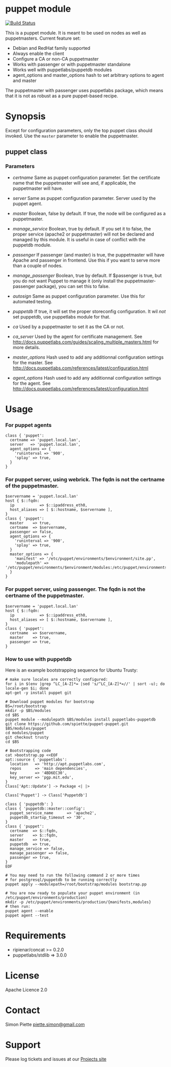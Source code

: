 # puppet module

[![Build Status](https://travis-ci.org/spiette/puppet-puppet.png?branch=master)](https://travis-ci.org/spiette/puppet-puppet)

This is a puppet module. It is meant to be used on nodes as well as puppetmasters. Current feature set:

* Debian and RedHat family supported
* Always enable the client
* Configure a CA or non-CA puppetmaster
* Works with passenger or with puppetmaster standalone
* Works well with puppetlabs/puppetdb modules
* agent_options and master_options hash to set arbitrary options to agent and master

The puppetmaster with passenger uses puppetlabs package, which means that it is not as robust as a pure puppet-based recipe.

# Synopsis

Except for configuration parameters, only the top puppet class should invoked. Use the `master` parameter to enable the puppetmaster.

## puppet class

### Parameters

- *certname*
  Same as puppet configuration parameter. Set the certificate name that the puppetmaster will see and, if applicable, the puppetmaster will have.

- *server*
  Same as puppet configuration parameter. Server used by the puppet agent. 

- *master*
  Boolean, false by default. If true, the node will be configured as a puppetmaster.

- *manage_service*
  Boolean, true by default. If you set it to false, the proper service (apache2 or puppetmaster) will not be declared and managed by this module. It is useful in case of conflict with the puppetdb module.

- *passenger*
  If passenger (and master) is true, the puppetmaster will have Apache and passenger in frontend. Use this if you want to serve more than a couple of nodes.

- *manage_passenger*
  Boolean, true by default. If $passenger is true, but you do not want Puppet to manage it (only install the puppetmaster-passenger package), you can set this to false.

- *autosign*
  Same as puppet configuration parameter. Use this for automated testing.

- *puppetdb*
  If true, it will set the proper storeconfig configuration. It wil _not_ set puppetdb, use puppetlabs module for that.

- *ca*
  Used by a puppetmaster to set it as the CA or not.

- *ca_server*
  Used by the agent for certificate management. See http://docs.puppetlabs.com/guides/scaling_multiple_masters.html for more details.

- *master_options*
  Hash used to add any additionnal configuration settings for the master. See http://docs.puppetlabs.com/references/latest/configuration.html

- *agent_options*
  Hash used to add any additionnal configuration settings for the agent. See http://docs.puppetlabs.com/references/latest/configuration.html

# Usage

### For puppet agents

    class { 'puppet':
      certname => 'puppet.local.lan',
      server   => 'puppet.local.lan',
      agent_options => {
        'runinterval => '900',
        'splay' => true,
      }
    }

### For puppet server, using webrick. The fqdn is not the certname of the puppetmaster.

    $servername = 'puppet.local.lan'
    host { $::fqdn:
      ip           => $::ipaddress_eth0,
      host_aliases => [ $::hostname, $servername ],
    }
    class { 'puppet':
      master    => true,
      certname  => $servername,
      passenger => false,
      agent_options => {
        'runinterval => '900',
        'splay' => true,
      }
      master_options => {
        'manifest' => '/etc/puppet/environments/$environment/site.pp',
        'modulepath' => '/etc/puppet/environments/$environment/modules:/etc/puppet/environments/$environment/site',
      }
    }

### For puppet server, using passenger. The fqdn is not the certname of the puppetmaster.

    $servername = 'puppet.local.lan'
    host { $::fqdn:
      ip           => $::ipaddress_eth0,
      host_aliases => [ $::hostname, $servername ],
    }
    class { 'puppet':
      certname  => $servername,
      master    => true,
      passenger => true,
    }

### How to use with puppetdb

Here is an example bootstrapping sequence for Ubuntu Trusty:

    # make sure locales are correctly configured:
    for i in $(env |grep ^LC_[A-Z]*= |sed 's/^LC_[A-Z]*=//' | sort -u); do locale-gen $i; done
    apt-get -y install puppet git
    
    # Download puppet modules for bootstrap
    BS=/root/bootstrap
    mkdir -p $BS/modules
    cd $BS
    puppet module --modulepath $BS/modules install puppetlabs-puppetdb
    git clone https://github.com/spiette/puppet-puppet.git $BS/modules/puppet
    cd modules/puppet
    git checkout trusty
    cd $BS
    
    # Bootstrapping code
    cat >bootstrap.pp <<EOF
    apt::source { 'puppetlabs':
      location   => 'http://apt.puppetlabs.com',
      repos      => 'main dependencies',
      key        => '4BD6EC30',
      key_server => 'pgp.mit.edu',
    }
    Class['Apt::Update'] -> Package <| |>
    
    Class['Puppet'] -> Class['Puppetdb']
    
    class { 'puppetdb': }
    class { 'puppetdb::master::config':
      puppet_service_name      => 'apache2',
      puppetdb_startup_timeout => '30',
    }
    class { 'puppet':
      certname  => $::fqdn,
      server    => $::fqdn,
      master    => true,
      puppetdb  => true,
      manage_service => false,
      manage_passenger => false,
      passenger => true,
    }
    EOF
    
    # You may need to run the following command 2 or more times
    # for postgresql/puppetdb to be running correctly
    puppet apply --modulepath=/root/bootstrap/modules bootstrap.pp
    
    # You are now ready to populate your puppet environment (in /etc/puppet/environments/production)
    mkdir -p /etc/puppet/environments/production/{manifests,modules}
    # then run:
    puppet agent --enable
    puppet agent --test



# Requirements

* ripienar/concat >= 0.2.0
* puppetlabs/stdlib => 3.0.0

# License
Apache Licence 2.0

# Contact
Simon Piette <piette.simon@gmail.com>

# Support

Please log tickets and issues at our [Projects site](https://github.com/spiette/puppet-puppet)
